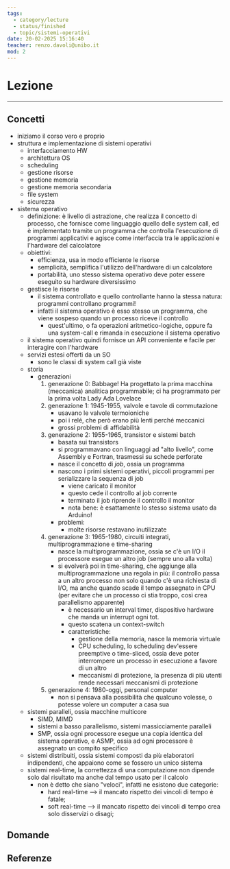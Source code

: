 ```yaml
---
tags:
  - category/lecture
  - status/finished
  - topic/sistemi-operativi
date: 20-02-2025 15:16:40
teacher: renzo.davoli@unibo.it
mod: 2
---
```

# Lezione
---
## Concetti
- iniziamo il corso vero e proprio
- struttura e implementazione di sistemi operativi
	- interfacciamento HW
	- architettura OS
	- scheduling
	- gestione risorse
	- gestione memoria
	- gestione memoria secondaria
	- file system
	- sicurezza
- sistema operativo
	- definizione: è livello di astrazione, che realizza il concetto di processo, che fornisce come linguaggio quello delle system call, ed è implementato tramite un programma che controlla l'esecuzione di programmi applicativi e agisce come interfaccia tra le applicazioni e l'hardware del calcolatore
	- obiettivi:
		- efficienza, usa in modo efficiente le risorse
		- semplicità, semplifica l'utilizzo dell'hardware di un calcolatore
		- portabilità, uno stesso sistema operativo deve poter essere eseguito su hardware diversissimo
	- gestisce le risorse
		- il sistema controllato e quello controllante hanno la stessa natura: programmi controllano programmi!
		- infatti il sistema operativo è esso stesso un programma, che viene sospeso quando un processo riceve il controllo
			- quest'ultimo, o fa operazioni aritmetico-logiche, oppure fa una system-call e rimanda in esecuzione il sistema operativo
	- il sistema operativo quindi fornisce un API conveniente e facile per interagire con l'hardware
	- servizi estesi offerti da un SO
		- sono le classi di system call già viste
	- storia
		- generazioni
			1. generazione 0: Babbage! Ha progettato la prima macchina (meccanica) analitica programmabile; ci ha programmato per la prima volta Lady Ada Lovelace
			2. generazione 1: 1945-1955, valvole e tavole di commutazione
				- usavano le valvole termoioniche
				- poi i relé, che però erano più lenti perché meccanici
				- grossi problemi di affidabilità
			3. generazione 2: 1955-1965, transistor e sistemi batch
				- basata sui transistors
				- si programmavano con linguaggi ad "alto livello", come Assembly e Fortran, trasmessi su schede perforate
				- nasce il concetto di _job_, ossia un programma
				- nascono i primi sistemi operativi, piccoli programmi per serializzare la sequenza di job
					- viene caricato il monitor
					- questo cede il controllo al job corrente
					- terminato il job riprende il controllo il monitor
					- nota bene: è esattamente lo stesso sistema usato da Arduino!
				- problemi:
					- molte risorse restavano inutilizzate
			4. generazione 3: 1965-1980, circuiti integrati, multiprogrammazione e time-sharing
				- nasce la multiprogrammazione, ossia se c'è un I/O il processore esegue un altro job (sempre uno alla volta)
				- si evolverà poi in time-sharing, che aggiunge alla multiprogrammazione una regola in più: il controllo passa a un altro processo non solo quando c'è una richiesta di I/O, ma anche quando scade il tempo assegnato in CPU (per evitare che un processo ci stia troppo, così crea parallelismo apparente)
					- è necessario un interval timer, dispositivo hardware che manda un interrupt ogni tot.
					- questo scatena un context-switch
					- caratteristiche:
						- gestione della memoria, nasce la memoria virtuale
						- CPU scheduling, lo scheduling dev'essere preemptive o time-sliced, ossia deve poter interrompere un processo in esecuzione a favore di un altro
						- meccanismi di protezione, la presenza di più utenti rende necessari meccanismi di protezione
			5. generazione 4: 1980-oggi, personal computer
				- non si pensava alla possibilità che qualcuno volesse, o potesse volere un computer a casa sua
	- sistemi paralleli, ossia macchine multicore
		- SIMD, MIMD
		- sistemi a basso parallelismo, sistemi massicciamente paralleli
		- SMP, ossia ogni processore esegue una copia identica del sistema operativo, e ASMP, ossia ad ogni processore è assegnato un compito specifico
	- sistemi distribuiti, ossia sistemi composti da più elaboratori indipendenti, che appaiono come se fossero un unico sistema
	- sistemi real-time, la correttezza di una computazione non dipende solo dal risultato ma anche dal tempo usato per il calcolo
		- non è detto che siano "veloci", infatti ne esistono due categorie:
			- hard real-time --> il mancato rispetto dei vincoli di tempo è fatale;
			- soft real-time --> il mancato rispetto dei vincoli di tempo crea solo disservizi o disagi;

## Domande

## Referenze
